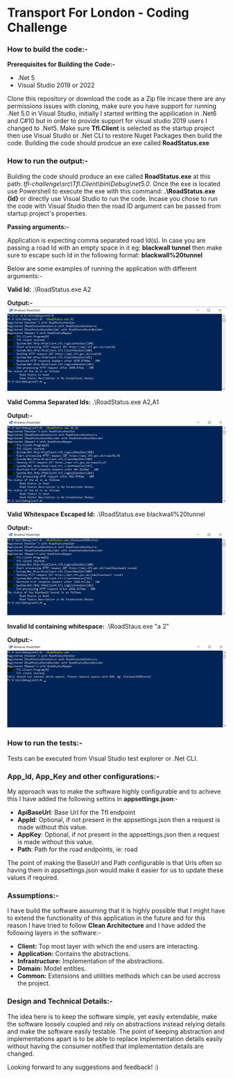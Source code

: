 # Transport For London - Coding Challenge

### How to build the code:-

**Prerequisites for Building the Code:-**

* .Net 5
* Visual Studio 2019 or 2022

Clone this repository or download the code as a Zip file incase there are any permissions issues with cloning, make sure you have support for running .Net 5.0 in Visual Studio, initially I started writting the appilication in .Net6 and C#10 but in order to provide support for visual studio 2019 users I changed to .Net5.
Make sure **Tfl.Client** is selected as the startup project then use Visual Studio or .Net CLI to restore Nuget Packages then build the code. Building the code should prodcue an exe called **RoadStatus.exe**

### How to run the output:-

Building the code should produce an exe called **RoadStatus.exe** at this path: *tfl-challenge\src\Tfl.Client\bin\Debug\net5.0*. Once the exe is located use Powershell to execute the exe with this command: **.\RoadStatus.exe {Id}** or directly use Visual Studio to run the code. Incase you chose to run the code with Visual Studio then the road ID argument can be passed from startup project's properties.

**Passing arguments:-**

Application is expecting comma separated road Id(s). In case you are passing a road Id with an empty space in it eg: **blackwall tunnel** then make sure to escape such Id in the following format: **blackwall%20tunnel**

Below are some examples of running the application with different arguments:-

**Valid Id:** .\RoadStatus.exe A2

**Output:-**
![alt text](https://github.com/FatehAhmad/static-assets/blob/main/screenshots/tfl/RoadStatus.exe%20A2.png)

**Valid Comma Separated Ids:** .\RoadStatus.exe A2,A1

**Output:-**
![alt text](https://github.com/FatehAhmad/static-assets/blob/main/screenshots/tfl/RoadStatus.exe%20A2%2CA1.png)

**Valid Whitespace Escaped Id:** .\RoadStatus.exe blackwall%20tunnel

**Output:-**
![alt text](https://github.com/FatehAhmad/static-assets/blob/main/screenshots/tfl/RoadStatus.exe%20blackwall%2520tunnel.png)

**Invalid Id containing whitespace:** .\RoadStaus.exe "a 2"

**Output:-**
![alt text](https://github.com/FatehAhmad/static-assets/blob/main/screenshots/tfl/RoadStaus.exe%20'a%202'.png)


### How to run the tests:-

Tests can be executed from Visual Studio test explorer or .Net CLI.


### App_Id, App_Key and other configurations:-

My approach was to make the software highly configurable and to achieve this I have added the following settins in **appsettings.json**:-

* **ApiBaseUrl**: Base Url for the Tfl endpoint
* **AppId**: Optional, if not present in the appsettings.json then a request is made without this value.
* **AppKey**: Optional, if not present in the appsettings.json then a request is made without this value.
* **Path**: Path for the road endpoints, ie: road

The point of making the BaseUrl and Path configurable is that Urls often so having them in appsettings.json would make it easier for us to update these values if required.

### Assumptions:-

I have build the software assuming that it is highly possible that I might have to extend the functionality of this application in the future and for this reason I have tried to follow **Clean Architecture** and I have added the following layers in the software:-

* **Client:** Top most layer with which the end users are interacting.
* **Application:** Contains the abstractions.
* **Infrastructure:** Implementation of the abstractions.
* **Domain:** Model entities.
* **Common:** Extensions and utilities methods which can be used accross the project.

### Design and Technical Details:-

The idea here is to keep the software simple, yet easily extendable, make the software loosely coupled and rely on abstractions instead relying details and make the software easily testable. The point of keeping abstraction and implementations apart is to be able to replace implementation details easily without having the consumer notified that implementation details are changed.

Looking forward to any suggestions and feedback! :)















